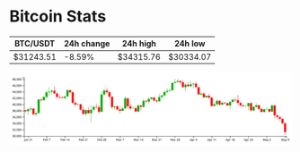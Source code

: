 # Bitcoin Stats

BTC/USDT|24h change|24h high|24h low|
|---|---|---|---|
|$31243.51|-8.59%|$34315.76|$30334.07|

<img src="./chart.svg">
